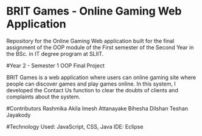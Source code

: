 # BRIT Games - Online Gaming Web Application
Repository for the Online Gaming Web application built for the final assignment of the OOP module of the First semester of the Second Year in the BSc. in IT degree program at SLIIT.

#Year 2 - Semester 1 OOP Final Project

BRIT Games is a web application where users can online gaming site where people can discover games and play games online. In this system, I developed the Contact Us function to clear the doubts of clients and complaints about the system.

#Contributors
Rashmika Akila
Imesh Attanayake
Bihesha Dilshan
Teshan Jayakody

#Technology Used:
JavaScript, CSS, Java
IDE: Eclipse
